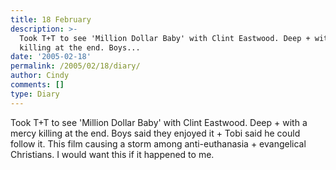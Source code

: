 ```yaml
---
title: 18 February
description: >-
  Took T+T to see 'Million Dollar Baby' with Clint Eastwood. Deep + with a mercy
  killing at the end. Boys...
date: '2005-02-18'
permalink: /2005/02/18/diary/
author: Cindy
comments: []
type: Diary
---
```


Took T+T to see 'Million Dollar Baby' with Clint Eastwood. Deep + with a mercy killing at the end. Boys said they enjoyed it + Tobi said he could follow it. This film causing a storm among anti-euthanasia + evangelical Christians. I would want this if it happened to me.
